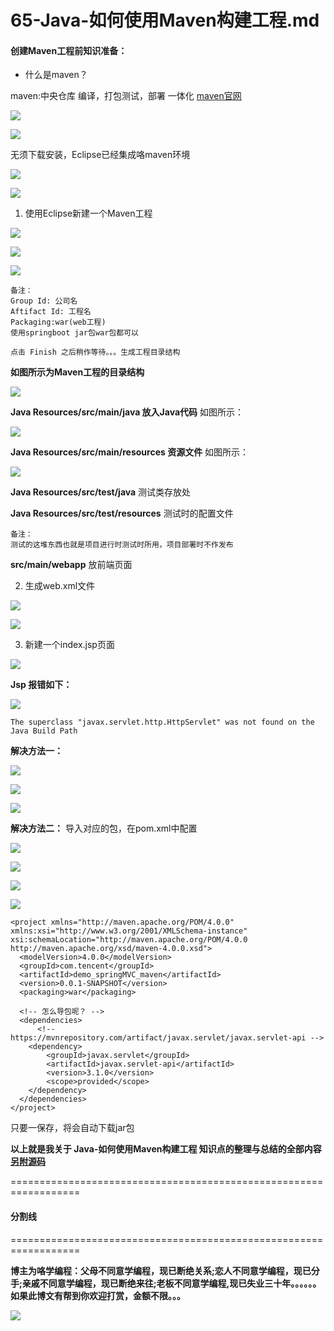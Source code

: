 # 65-Java-如何使用Maven构建工程.md

#### 创建Maven工程前知识准备：
+ 什么是maven？

maven:中央仓库 编译，打包测试，部署 一体化 [maven官网](https://maven.apache.org)

![](65-Images/maven的中央仓库.png)

![](65-Images/18.png)

无须下载安装，Eclipse已经集成咯maven环境

![](65-Images/19.png)

![](65-Images/20.png)

1. 使用Eclipse新建一个Maven工程

![](65-Images/1.png)

![](65-Images/2.png)

![](65-Images/3.png)

```
备注：
Group Id: 公司名
Aftifact Id: 工程名
Packaging:war(web工程) 
使用springboot jar包war包都可以

点击 Finish 之后稍作等待。。。生成工程目录结构
```
**如图所示为Maven工程的目录结构**

![](65-Images/4.png)

**Java Resources/src/main/java 放入Java代码** 如图所示：

![](65-Images/5.png)

**Java Resources/src/main/resources 资源文件** 如图所示：

![](65-Images/6.png)

**Java Resources/src/test/java** 测试类存放处

**Java Resources/src/test/resources** 测试时的配置文件

```
备注：
测试的这堆东西也就是项目进行时测试时所用，项目部署时不作发布
```
**src/main/webapp** 放前端页面

2. 生成web.xml文件

![](65-Images/7.png)

![](65-Images/8.png)

3. 新建一个index.jsp页面

![](65-Images/9.png)

**Jsp 报错如下：**

![](65-Images/10.png)

```
The superclass "javax.servlet.http.HttpServlet" was not found on the Java Build Path
```
**解决方法一：**

![](65-Images/11.png)

![](65-Images/12.png)

![](65-Images/13.png)

**解决方法二：** 导入对应的包，在pom.xml中配置

![](65-Images/14.png)

![](65-Images/15.png)

![](65-Images/16.png)

![](65-Images/17.png)

```
<project xmlns="http://maven.apache.org/POM/4.0.0" xmlns:xsi="http://www.w3.org/2001/XMLSchema-instance" xsi:schemaLocation="http://maven.apache.org/POM/4.0.0 http://maven.apache.org/xsd/maven-4.0.0.xsd">
  <modelVersion>4.0.0</modelVersion>
  <groupId>com.tencent</groupId>
  <artifactId>demo_springMVC_maven</artifactId>
  <version>0.0.1-SNAPSHOT</version>
  <packaging>war</packaging>
  
  <!-- 怎么导包呢？ -->
  <dependencies>
	  <!-- https://mvnrepository.com/artifact/javax.servlet/javax.servlet-api -->
	<dependency>
	    <groupId>javax.servlet</groupId>
	    <artifactId>javax.servlet-api</artifactId>
	    <version>3.1.0</version>
	    <scope>provided</scope>
	</dependency>
  </dependencies>
</project>
```
只要一保存，将会自动下载jar包

**以上就是我关于 Java-如何使用Maven构建工程  知识点的整理与总结的全部内容 [另附源码](https://github.com/javaobjects/demo_springMVC_maven)**

==================================================================
#### 分割线
==================================================================

**博主为咯学编程：父母不同意学编程，现已断绝关系;恋人不同意学编程，现已分手;亲戚不同意学编程，现已断绝来往;老板不同意学编程,现已失业三十年。。。。。。如果此博文有帮到你欢迎打赏，金额不限。。。**

![](https://upload-images.jianshu.io/upload_images/5227364-e76764b127f255ed.png?imageMogr2/auto-orient/strip%7CimageView2/2/w/1240)